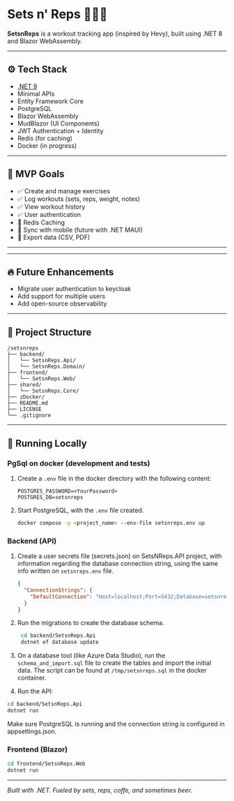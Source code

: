 # Sets n' Reps 🏋️‍♂️📲

**SetsnReps** is a workout tracking app (inspired by Hevy), built using .NET 8 and Blazor WebAssembly.

---

## ⚙️ Tech Stack

- [.NET 9](https://dotnet.microsoft.com/en-us/download/dotnet/9.0)
- Minimal APIs
- Entity Framework Core
- PostgreSQL
- Blazor WebAssembly
- MudBlazor (UI Components)
- JWT Authentication + Identity
- Redis (for caching)
- Docker (in progress)

---

## 🎯 MVP Goals

- ✅ Create and manage exercises
- ✅ Log workouts (sets, reps, weight, notes)
- ✅ View workout history
- ✅ User authentication
- 🚧 Redis Caching
- 🚧 Sync with mobile (future with .NET MAUI)
- 🚧 Export data (CSV, PDF)

---

---

## :fire: Future Enhancements

- Migrate user authentication to keycloak
- Add support for multiple users
- Add open-source observability

---

## 📁 Project Structure

```plaintext
/setsnreps
├── backend/
│   └── SetsnReps.Api/
│   └── SetsnReps.Domain/
├── frontend/
│   └── SetsnReps.Web/
├── shared/
│   └── SetsnReps.Core/
├── zDocker/
├── README.md
├── LICENSE
└── .gitignore
```

---

## 🧪 Running Locally

### PgSql on docker (development and tests)
1. Create a `.env` file in the docker directory with the following content:
   ```plaintext
   POSTGRES_PASSWORD=<YourPassword>
   POSTGRES_DB=setsnreps
   ```
   
2. Start PostgreSQL, with the `.env` file created.
   ```bash
   docker compose -p <project_name> --env-file setsnreps.env up
   ```

### Backend (API)

1. Create a user secrets file (secrets.json) on SetsNReps.API project, with information regarding the database connection string, using the same info written on `setsnreps.env` file.
   ```json
   {
     "ConnectionStrings": {
       "DefaultConnection": "Host=localhost;Port=5432;Database=setsnreps;Username=postgres;Password=<YourPassword>"
     }
   }
   ```

2. Run the migrations to create the database schema.
   ```bash
    cd backend/SetsnReps.Api
    dotnet ef database update
    ```

3. On a database tool (like Azure Data Studio), run the `schema_and_import.sql` file to create the tables and import the initial data. The script can be found at `/tmp/setsnreps.sql` in the docker container.  
 
4. Run the API:

```bash
cd backend/SetsnReps.Api
dotnet run
```

Make sure PostgreSQL is running and the connection string is configured in appsettings.json.

### Frontend (Blazor)

```bash
cd frontend/SetsnReps.Web
dotnet run
```

---


*Built with .NET. Fueled by sets, reps, coffe, and sometimes beer.*
